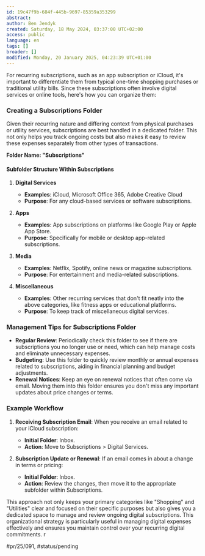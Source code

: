 ```yaml
---
id: 19c47f9b-684f-445b-9697-85359a353299
abstract:
author: Ben Jendyk
created: Saturday, 18 May 2024, 03:37:00 UTC+02:00
access: public
language: en
tags: []
broader: []
modified: Monday, 20 January 2025, 04:23:39 UTC+01:00
---
```


For recurring subscriptions, such as an app subscription or iCloud, it's important to differentiate them from typical one-time shopping purchases or traditional utility bills. Since these subscriptions often involve digital services or online tools, here's how you can organize them:

### Creating a Subscriptions Folder

Given their recurring nature and differing context from physical purchases or utility services, subscriptions are best handled in a dedicated folder. This not only helps you track ongoing costs but also makes it easy to review these expenses separately from other types of transactions.

**Folder Name: "Subscriptions"**

#### Subfolder Structure Within Subscriptions

1. **Digital Services**
	- **Examples**: iCloud, Microsoft Office 365, Adobe Creative Cloud
	- **Purpose**: For any cloud-based services or software subscriptions.

2. **Apps**
	- **Examples**: App subscriptions on platforms like Google Play or Apple App Store.
	- **Purpose**: Specifically for mobile or desktop app-related subscriptions.

3. **Media**
	- **Examples**: Netflix, Spotify, online news or magazine subscriptions.
	- **Purpose**: For entertainment and media-related subscriptions.

4. **Miscellaneous**
	- **Examples**: Other recurring services that don't fit neatly into the above categories, like fitness apps or educational platforms.
	- **Purpose**: To keep track of miscellaneous digital services.

### Management Tips for Subscriptions Folder

- **Regular Review**: Periodically check this folder to see if there are subscriptions you no longer use or need, which can help manage costs and eliminate unnecessary expenses.
- **Budgeting**: Use this folder to quickly review monthly or annual expenses related to subscriptions, aiding in financial planning and budget adjustments.
- **Renewal Notices**: Keep an eye on renewal notices that often come via email. Moving them into this folder ensures you don't miss any important updates about price changes or terms.

### Example Workflow

1. **Receiving Subscription Email**: When you receive an email related to your iCloud subscription:
	- **Initial Folder**: Inbox.
	- **Action**: Move to Subscriptions > Digital Services.

2. **Subscription Update or Renewal**: If an email comes in about a change in terms or pricing:
	- **Initial Folder**: Inbox.
	- **Action**: Review the changes, then move it to the appropriate subfolder within Subscriptions.

This approach not only keeps your primary categories like "Shopping" and "Utilities" clear and focused on their specific purposes but also gives you a dedicated space to manage and review ongoing digital subscriptions. This organizational strategy is particularly useful in managing digital expenses effectively and ensures you maintain control over your recurring digital commitments.
r

#pr/25/091, #status/pending